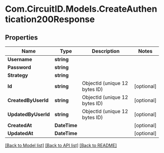 
# Com.CircuitID.Models.CreateAuthentication200Response

## Properties

Name | Type | Description | Notes
------------ | ------------- | ------------- | -------------
**Username** | **string** |  | 
**Password** | **string** |  | 
**Strategy** | **string** |  | 
**Id** | **string** | ObjectId (unique 12 bytes ID) | [optional] 
**CreatedByUserId** | **string** | ObjectId (unique 12 bytes ID) | [optional] 
**UpdatedByUserId** | **string** | ObjectId (unique 12 bytes ID) | [optional] 
**CreatedAt** | **DateTime** |  | [optional] 
**UpdatedAt** | **DateTime** |  | [optional] 

[[Back to Model list]](../README.md#documentation-for-models)
[[Back to API list]](../README.md#documentation-for-api-endpoints)
[[Back to README]](../README.md)

